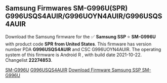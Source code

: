 <h2>Samsung Firmwares SM-G996U(SPR) G996USQS4AUIR/G996UOYN4AUIR/G996USQS4AUIR</h2>
Download the Samsung firmware for the ✅ <strong>Samsung SSP </strong> ⭐ <strong>SM-G996U</strong> with product code <strong>SPR</strong> <strong> from United States</strong>. This firmware has version number PDA <strong>G996USQS4AUIR</strong> and CSC G996UOYN4AUIR. The operating system of this firmware is Android R , with build date 2021-10-22. Changelist <strong>22274853</strong>.


[SM-G996U](https://samfirm.shop/samsung/model/SM-G996U)
[G996USQS4AUIR](https://samfirm.shop/samsung/pda/G996USQS4AUIR)
[Download Firmware Samsung SSP SM-G996U](https://samfirm.shop/samsung/firmware/467627)
